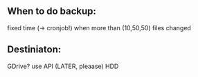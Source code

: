 ## When to do backup:
fixed time (-> cronjob!)
when more than (10,50,50) files changed

## Destiniaton:
GDrive? use API (LATER, pleaase)
HDD
